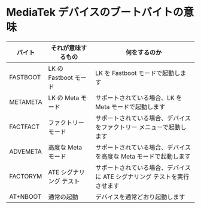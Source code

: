 # MediaTek デバイスのブートバイトの意味
| バイト | それが意味するもの | 何をするのか |
| ------------- | ------------- | ------------- |
| FASTBOOT | LK の Fastboot モード | LK を Fastboot モードで起動します |
| METAMETA | LK の Meta モード | サポートされている場合、LK を Meta モードで起動します |
| FACTFACT | ファクトリー モード | サポートされている場合、デバイスをファクトリー メニューで起動します |
| ADVEMETA | 高度な Meta モード | サポートされている場合、デバイスを高度な Meta モードで起動します |
| FACTORYM | ATE シグナリング テスト | サポートされている場合、デバイスに ATE シグナリング テストを実行させます |
| AT+NBOOT | 通常の起動 | デバイスを通常どおり起動します |
